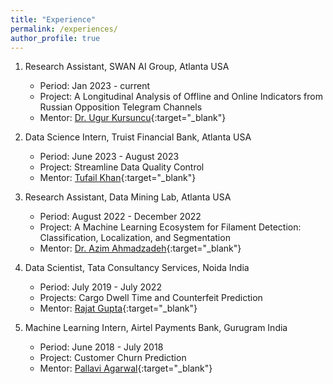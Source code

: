 ```yaml
---
title: "Experience"
permalink: /experiences/
author_profile: true
---
```


1. Research Assistant, SWAN AI Group, Atlanta USA
    * Period: Jan 2023 - current
    * Project: A Longitudinal Analysis of Offline and Online Indicators from Russian Opposition Telegram Channels
    * Mentor: [Dr. Ugur Kursuncu](https://www.ugurkursuncu.com/){:target="_blank"}

2. Data Science Intern, Truist Financial Bank, Atlanta USA
    * Period: June 2023 - August 2023
    * Project: Streamline Data Quality Control
    * Mentor: [Tufail Khan](https://www.linkedin.com/in/tufail-ahmed-khan-03019120/){:target="_blank"}

3. Research Assistant, Data Mining Lab, Atlanta USA
    * Period: August 2022 - December 2022
    * Project: A Machine Learning Ecosystem for Filament Detection: Classification, Localization, and Segmentation
    * Mentor: [Dr. Azim Ahmadzadeh](https://www.azim-a.com/){:target="_blank"}

4. Data Scientist, Tata Consultancy Services, Noida India
    * Period: July 2019 - July 2022
    * Projects: Cargo Dwell Time and Counterfeit Prediction
    * Mentor: [Rajat Gupta](https://www.linkedin.com/in/rajat-gupta-1110/){:target="_blank"}

5. Machine Learning Intern, Airtel Payments Bank, Gurugram India
    * Period: June 2018 - July 2018
    * Project: Customer Churn Prediction
    * Mentor: [Pallavi Agarwal](https://www.linkedin.com/in/pallaviagarwal01/){:target="_blank"}
